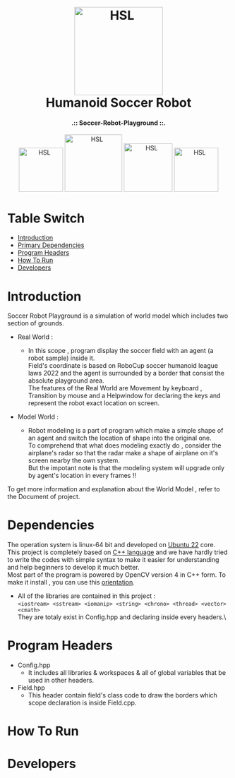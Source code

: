<h1 align="center">
  <br>
  <a href="https://github.com/maze80/Soccer-Robot-Playground"><img src="https://s6.uupload.ir/files/hsl_0dhk.png" alt="HSL" width="200"></a>
  <br>
  Humanoid Soccer Robot 
  <br>
</h1>

<b><h4 align="center">.:: Soccer-Robot-Playground ::.</h4></b>

<p align="center">
<a href="https://github.com/maze80/Soccer-Robot-Playground"><img src="https://img.shields.io/badge/Version-1.2.1-brightgreen" alt="HSL" width="100"></a>
<a href="https://github.com/maze80/Soccer-Robot-Playground"><img src="https://img.shields.io/badge/Platform-linux--64-blue" alt="HSL" width="130"></a>
<a href="https://github.com/maze80/Soccer-Robot-Playground/blob/main/LICENSE.md"><img src="https://img.shields.io/badge/LICENSE-GNU-red" alt="HSL" width="110"></a>
<a href="https://github.com/maze80/Soccer-Robot-Playground/network/members"><img src="https://img.shields.io/badge/Developers-2-lightgrey" alt="HSL" width="100"></a>
</p>

# Table Switch

- [Introduction](#introduction)
- [Primary Dependencies](#dependencies)
- [Program Headers](#program-headers)
- [How To Run](#how-to-run)
- [Developers](#developers)
  
# Introduction

  Soccer Robot Playground is a simulation of world model which includes two section of grounds.
  
  - Real World : 
    - In this scope , program display the soccer field with an agent (a robot sample) inside it.\
    Field's coordinate is based on RoboCup soccer humanoid league laws 2022 and the agent is surrounded by a border that consist the absolute 
    playground area.\
    The features of the Real World are Movement by keyboard , Transition by mouse and a Helpwindow for declaring the keys 
    and represent the robot exact location on screen.
      
  - Model World :
    - Robot modeling is a part of program which make a simple shape of an agent and switch the location of shape into the original one.\
    To comprehend that what does modeling exactly do , consider the airplane's radar so that the radar make a shape of airplane on 
    it's screen nearby the own system.\
    But the impotant note is that the modeling system will upgrade only by agent's location in every frames !!
    
  To get more information and explanation about the World Model , refer to the Document of project.
  

# Dependencies
The operation system is linux-64 bit and developed on [Ubuntu 22](https://ubuntu.com/) core.\
This project is completely based on [C++ language](https://cplusplus.com/) and we have hardly tried to write the codes with simple syntax to make it
easier for understanding and help beginners to develop it much better.\
Most part of the program is powered by OpenCV version 4 in C++ form. To make it install , you can use 
this [orientation](https://dev.to/swervin/how-to-install-opencv-4-2-0-on-ubuntu-18-04-3i7l).
   - All of the libraries are contained in this project :\
    ```
     <iostream> <sstream> <iomanip> <string> <chrono> <thread> <vector> <cmath> 
    ```\
  They are totaly exist in Config.hpp and declaring inside every headers.\
    
# Program Headers
  - Config.hpp
    - It includes all libraries & workspaces & all of global variables that be used in other headers.
  - Field.hpp
    - This header contain field's class code to draw the borders which scope declaration is inside Field.cpp.


# How To Run
# Developers
